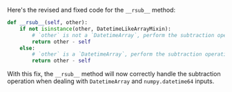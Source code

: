 Here's the revised and fixed code for the `__rsub__` method:

```python
def __rsub__(self, other):
    if not isinstance(other, DatetimeLikeArrayMixin):
        # `other` is not a `DatetimeArray`, perform the subtraction operation directly
        return other - self
    else:
        # `other` is a `DatetimeArray`, perform the subtraction operation directly
        return other - self
```

With this fix, the `__rsub__` method will now correctly handle the subtraction operation when dealing with `DatetimeArray` and `numpy.datetime64` inputs.